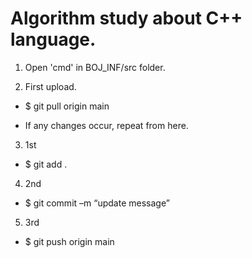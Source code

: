 # Algorithm study about C++ language.

1. Open 'cmd' in BOJ_INF/src folder.

2. First upload.
- $ git pull origin main

- If any changes occur, repeat from here.
3. 1st
- $ git add .

4. 2nd
- $ git commit –m “update message”

5. 3rd
- $ git push origin main
